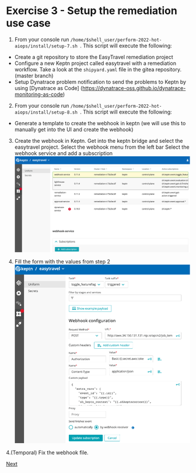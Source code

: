 # Exercise 3 - Setup the remediation use case

 1. From your console run ```/home/$shell_user/perform-2022-hot-aiops/install/setup-7.sh ```.
 This script will execute the following:
 - Create a git repository to store the EasyTravel remediation project
 - Configure a new Keptn project called easytravel with a remediation workflow.
 Take a look at the ```shipyard.yaml``` file in the gitea repository. (master branch)
 - Setup Dynatrace problem notification to send the problems to Keptn by using [Dynatrace as Code] (https://dynatrace-oss.github.io/dynatrace-monitoring-as-code)

 2. From your console run ```/home/$shell_user/perform-2022-hot-aiops/install/setup-8.sh ```.
 This script will execute the following:
 - Generate a template to create the webhook in keptn (we will use this to manually get into the UI and create the webhook)

3. Create the webhook in Keptn.
Get into the keptn bridge and select the easytravel project. 
Select the webhook menu from the left bar 
Select the webhook service and add a subscription
![webhook](./images/webhook-service.png)

5. Fill the form with the values from step 2
![webhook-content](./images/webhook-content.png)

4.(Temporal) Fix the webhook file. 

[Next](./exercise-4.md)